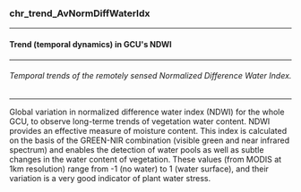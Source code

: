 ### chr_trend_AvNormDiffWaterIdx



------
#### Trend (temporal dynamics) in GCU's NDWI



------
###### Temporal trends of the remotely sensed Normalized Difference Water Index.



------
Global variation in normalized difference water index (NDWI) for the whole GCU, to observe long-terme trends of vegetation water content. NDWI provides an effective measure of moisture content. This index is calculated on the basis of the GREEN-NIR combination (visible green and near infrared spectrum) and enables the detection of water pools as well as subtle changes in the water content of vegetation. These values (from MODIS at 1km resolution) range from -1 (no water) to 1 (water surface), and their variation is a very good indicator of plant water stress.